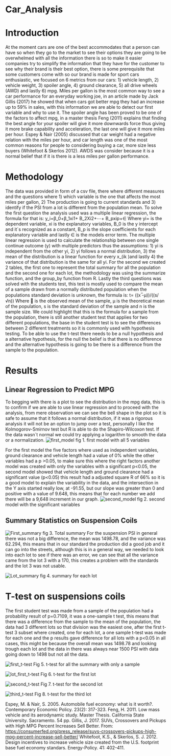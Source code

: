 # Car_Analysis

# Introduction
At the moment cars are one of the best accommodates that a person can have so when they go to the market to see their options they are going to be overwhelmed with all the information there is so to make it easier companies try to simplify the information that they have for the customer to see why their brand is their best option, there is some prerequisite that some customers come with so our brand is made for sport cars enthusiastic, we focused on 6 metrics from our cars: 1) vehicle length, 2) vehicle weight, 3) spoiler angle, 4) ground clearance, 5) all drive wheels (AWD)  and lastly 6) mpg.
Miles per gallon is the most common way to see a car performance for an everyday working joe, in an article made by Jack Gillis (2017) he showed that when cars got better mpg they had an increase up to 59% in sales, with this information we are able to detect our first variable and why to use it. The spoiler angle has been proved to be one of the factors to affect mpg, in a master thesis Feng (2011) explains that finding the best angle for your spoiler will give it more downwards force thus giving it more brake capability and acceleration, the last one will give it more miles per hour. Espey & Nair (2005) discussed that car weight had a negative relation with the miles per hour, and car length was one of the most common reasons for people to considering buying a car, more size less buyers (Whitefoot & Skerlos 2012). AWDS was consider because it is a normal belief that if it is there is a less miles per gallon performance.
# Methodology 
The data was provided in form of a csv file, there where different measures and the questions where 1) which variable is the one that affects the most miles per gallon, 2) The production is going to current standards and 3) identify if the PSI from a lot is different from the population mean.
To solve the first question the analysis used was a multiple linear regression, the formula for that is:
y_i=β_0+β_1xi1+ B_2Xi2+⋯+ B_pxip+∈
Where yi= is the dependent variable, xi is the explanatory variables, B_0 is the y intercept and it´s recognized as a constant, B_p is the slope coefficients for each explanatory variable and lastly ∈ is the models error term.
The multiple linear regression is used to calculate the relationship between one single continue outcome (y) with multiple predictors thus the assumptions: 1) yi is independent from the other yi, 2) yi follows a normal distribution, 3) the mean of the distribution is a linear function for every x_(ik )and lastly 4) the variance of that distribution is the same for all yi.
For the second we created 2 tables, the first one to represent the total summary for all the population and the second one for each lot, the methodology was using the summarize function, and the group_by function from R.
Lastly the third questions was solved with the students test, this test is mostly used to compare the mean of a sample drawn from a normally distributed population when the populations standard deviation is unknown, the formula is: 
t=  ((x ̅-μ))/((s/√n))
Where  is the observed mean of the sample, µ is the theoretical mean of the population, s is the standard deviation of the sample and n is the sample size.
We could highlight that this is the formula for a sample from the population, there is still another student test that applies for two different populations, the base in the student test is to see the differences between 2 different treatments so it is commonly used with hypothesis testing.
To be able to use the t-test there needs to be a null hypothesis and a alternative hypothesis, for the null the belief is that there is no difference and the alternative hypothesis is going to be there is a difference from the sample to the population.

# Results
## Linear Regression to Predict MPG
To begging with there is a plot to see the distribution in the mpg data, this is to confirm if we are able to use linear regression and to proceed with the analysis, from mere observation we can see the bell shape in the plot so it is safe to assume that it follows a normal distribution, if it was a rigorous analysis it will not be an option to jump over a test, personally I like the Kolmogorov-Smirnov test but R is able to do the Shapiro-Wilcoxon test. If the data wasn´t normal we could try applying a logarithm to smooth the data or a normalization.
![first_model](https://user-images.githubusercontent.com/100168991/195719401-dd2f8284-0ce2-47fe-b0ea-a742da896302.png)
fig 1. first model with all 5 variables

For the first model the five factors where used as independent variables, ground clearance and vehicle length  had a value of 0% while the other variables had a p >0.05, to make sure this where the right factors another model was created with only the variables with a significant p<0.05, the second model showed that vehicle length and ground clearance had a significant value (p<0.05) this result had a adjusted square R of 66% so it is a good model to explain the variability in the data, and the intersection in the Y axis started really low, at -91.55, but our slope was greater than 0 and positive with a value of 9.648, this means that for each number we add there will be a 9,648 increment in our graph.
![second_model](https://user-images.githubusercontent.com/100168991/195719435-43674c0b-ffd6-4378-8528-fd9ab09d2a8f.png)
fig 2. second model with the significant variables


## Summary Statistics on Suspension Coils
![First_summary](https://user-images.githubusercontent.com/100168991/195719582-8af9da57-9672-407a-a1b4-b5f51902b968.png)
fig 3. Total summary
For the suspension PSI in general there was not a big difference, the mean was 	1498.78, and the variance was 62.294, this means that in our standard the production did a good job and it can go into the streets, although this is in a general way, we needed to look into each lot to see if there was an error, we can see that all the variance came from the lot 3 with a 170, this creates a problem with the standards and the lot 3 was not usable.

![Lot_summary](https://user-images.githubusercontent.com/100168991/195719592-88a71d80-8e68-4be2-92a6-020a6048fb6e.png)
fig 4. summary for each lot

# T-test on suspensions coils
The first student test was made from a sample of the population had a probability result of p=0.7109, it was a one-sample t test, this means that there was a difference from the sample to the mean of the population, the data had 3 different lots so that division was the easiest one, after the first t-test 3 subset where created, one for each lot, a one sample t-test was made for each one and the p results gave difference for all lots with a p<0.05 in all cases, this might be because the overall mean was 1498.78 and looking trough each lot and the data in there was always near 1500 PSI with data going down to 1498 but not all the data.

![first_t-test](https://user-images.githubusercontent.com/100168991/195719683-2c65162f-9ad0-41a1-ad19-7360901da636.png)
Fig 5. t-test for all the summary with only a sample

![lot_first_t-test](https://user-images.githubusercontent.com/100168991/195719723-5fabeabf-9980-474f-a8fc-b70b69307a70.png)
Fig 6. t-test for the first lot

![second_t-test](https://user-images.githubusercontent.com/100168991/195719770-b322e465-5262-4a3c-9341-6722f01fa5bc.png)
Fig 7. t-test for the second lot


![third_t-test](https://user-images.githubusercontent.com/100168991/195719808-7ff8d524-8f7d-47de-b147-90924d80c0df.png)
Fig 8. t-test for the third lot



Espey, M. & Nair, S. 2005. Automobile fuel economy: what is it worth?. Contemporary Economic Policy. 23(2): 317-323.
Feng, H. 2011. Low mass vehicle and its aerodynamic study. Master Thesis. California State University. Sacramento. 54 pp.
Gillis, J. 2017. SUVs, Crossovers and Pickups with High MPG Percent Increases Sell Better. From: https://consumerfed.org/press_release/suvs-crossovers-pickups-high-mpg-percent-increase-sell-better/
Whitefoot, K.S., & Skerlos, S. J. 2012. Design incentives to increase vehicle size created from the U.S. footprint base fuel economy standars. Energy-Policy. 41: 402-411.
